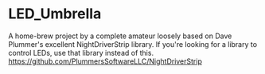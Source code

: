 # LED_Umbrella
A home-brew project by a complete amateur loosely based on Dave Plummer's excellent NightDriverStrip library. If you're looking for a library to control LEDs, use that library instead of this.
https://github.com/PlummersSoftwareLLC/NightDriverStrip

